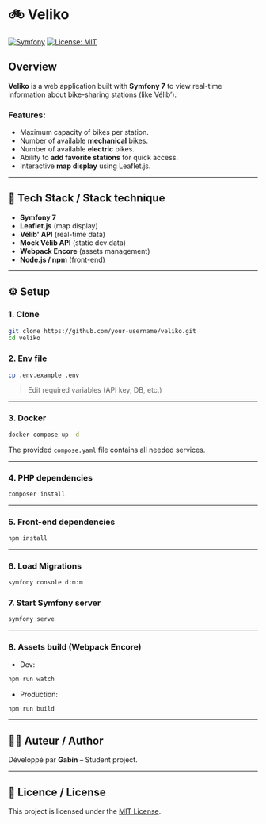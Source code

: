 # 🚲 Veliko

[![Symfony](https://img.shields.io/badge/Symfony-7.0-000000?logo=symfony&logoColor=white)](https://symfony.com/)
[![License: MIT](https://img.shields.io/badge/License-MIT-green.svg)](LICENSE)

## Overview

**Veliko** is a web application built with **Symfony 7** to view real-time information about bike-sharing stations (like Vélib’).

### Features:

- Maximum capacity of bikes per station.
- Number of available **mechanical** bikes.
- Number of available **electric** bikes.
- Ability to **add favorite stations** for quick access.
- Interactive **map display** using Leaflet.js.

---

## 🧰 Tech Stack / Stack technique

- **Symfony 7**
- **Leaflet.js** (map display)
- **Vélib' API** (real-time data)
- **Mock Vélib API** (static dev data)
- **Webpack Encore** (assets management)
- **Node.js / npm** (front-end)

---

## ⚙️ Setup

### 1. Clone

```bash
git clone https://github.com/your-username/veliko.git
cd veliko
```

### 2. Env file

```bash
cp .env.example .env
```

> Edit required variables (API key, DB, etc.)

---

### 3. Docker

```bash
docker compose up -d
```

The provided `compose.yaml` file contains all needed services.

---

### 4. PHP dependencies

```bash
composer install
```

---

### 5. Front-end dependencies

```bash
npm install
```

---

### 6. Load Migrations

```bash
symfony console d:m:m
```

### 7. Start Symfony server

```bash
symfony serve
```

---

### 8. Assets build (Webpack Encore)

- Dev:

```bash
npm run watch
```

- Production:

```bash
npm run build
```

---

## 🧑‍💻 Auteur / Author

Développé par **Gabin** – Student project.

---

## 📄 Licence / License

This project is licensed under the [MIT License](LICENSE).
